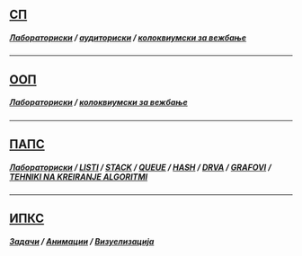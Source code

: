 ## [СП](https://github.com/krembanan4e/idk/tree/main/SP)
##### [Лабораториски](https://github.com/krembanan4e/Materijali-za-na-fakultet/tree/main/SP/labs) / [аудиториски](https://github.com/krembanan4e/Materijali-za-na-fakultet/tree/main/SP/auditoriski) / [колоквиумски за вежбање](https://github.com/krembanan4e/Materijali-za-na-fakultet/tree/main/SP/za%20vezhbanje) 
---
## [ООП](https://github.com/krembanan4e/idk/tree/main/OOP)
##### [Лабораториски](https://github.com/krembanan4e/Materijali-za-na-fakultet/tree/main/OOP/labs) / [колоквиумски за вежбање](https://github.com/krembanan4e/Materijali-za-na-fakultet/tree/main/OOP/kolokviumski)
---
## [ПАПС](https://github.com/krembanan4e/idk/tree/main/PAPS)
##### [Лабораториски](https://github.com/krembanan4e/Materijali-za-na-fakultet/tree/main/PAPS/labs) / [LISTI](https://github.com/krembanan4e/Materijali-za-na-fakultet/tree/main/PAPS/listi) / [STACK](https://github.com/krembanan4e/Materijali-za-na-fakultet/tree/main/PAPS/stack) / [QUEUE](https://github.com/krembanan4e/Materijali-za-na-fakultet/tree/main/PAPS/queue) / [HASH](https://github.com/krembanan4e/Materijali-za-na-fakultet/tree/main/PAPS/hash) / [DRVA](https://github.com/krembanan4e/Materijali-za-na-fakultet/tree/main/PAPS/drva) / [GRAFOVI](https://github.com/krembanan4e/Materijali-za-na-fakultet/tree/main/PAPS/grafovi) / [TEHNIKI NA KREIRANJE ALGORITMI](https://github.com/krembanan4e/Materijali-za-na-fakultet/tree/main/PAPS/tehnikiNaKreiranjeAlgoritmi) 
---
## [ИПКС](https://github.com/krembanan4e/idk/tree/main/IPKS)
##### [Задачи](https://github.com/krembanan4e/Materijali-za-na-fakultet/tree/main/IPKS/zadaci) / [Анимации](https://github.com/krembanan4e/Materijali-za-na-fakultet/tree/main/IPKS/animacii) / [Визуелизација](https://github.com/krembanan4e/Materijali-za-na-fakultet/tree/main/IPKS/vizuelizacija)
